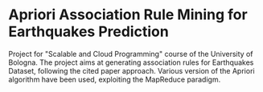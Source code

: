 # Apriori Association Rule Mining for Earthquakes Prediction
Project for "Scalable and Cloud Programming" course of the University of Bologna.
The project aims at generating association rules for Earthquakes Dataset, following the cited paper approach. Various version of the Apriori algorithm have been used, exploiting the MapReduce paradigm.
